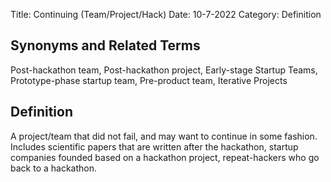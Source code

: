 Title: Continuing (Team/Project/Hack)
Date: 10-7-2022
Category: Definition

## Synonyms and Related Terms

Post-hackathon team, Post-hackathon project, Early-stage Startup Teams, Prototype-phase startup team, Pre-product team, Iterative Projects

## Definition

A project/team that did not fail, and may want to continue in some fashion. Includes scientific papers that are written after the hackathon, startup companies founded based on a hackathon project, repeat-hackers who go back to a hackathon.
